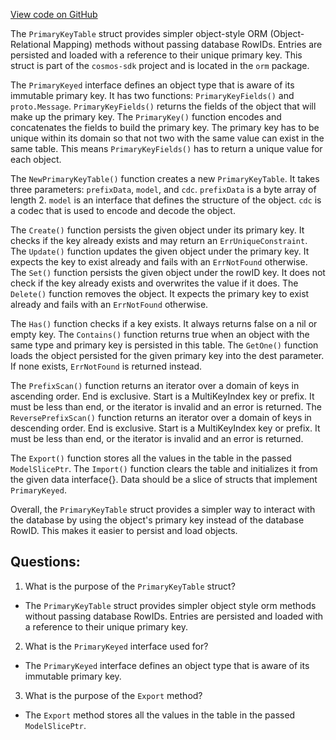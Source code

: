 [View code on GitHub](https://github.com/cosmos/cosmos-sdk/blob/main/x/group/internal/orm/primary_key.go)

The `PrimaryKeyTable` struct provides simpler object-style ORM (Object-Relational Mapping) methods without passing database RowIDs. Entries are persisted and loaded with a reference to their unique primary key. This struct is part of the `cosmos-sdk` project and is located in the `orm` package. 

The `PrimaryKeyed` interface defines an object type that is aware of its immutable primary key. It has two functions: `PrimaryKeyFields()` and `proto.Message`. `PrimaryKeyFields()` returns the fields of the object that will make up the primary key. The `PrimaryKey()` function encodes and concatenates the fields to build the primary key. The primary key has to be unique within its domain so that not two with the same value can exist in the same table. This means `PrimaryKeyFields()` has to return a unique value for each object. 

The `NewPrimaryKeyTable()` function creates a new `PrimaryKeyTable`. It takes three parameters: `prefixData`, `model`, and `cdc`. `prefixData` is a byte array of length 2. `model` is an interface that defines the structure of the object. `cdc` is a codec that is used to encode and decode the object. 

The `Create()` function persists the given object under its primary key. It checks if the key already exists and may return an `ErrUniqueConstraint`. The `Update()` function updates the given object under the primary key. It expects the key to exist already and fails with an `ErrNotFound` otherwise. The `Set()` function persists the given object under the rowID key. It does not check if the key already exists and overwrites the value if it does. The `Delete()` function removes the object. It expects the primary key to exist already and fails with an `ErrNotFound` otherwise. 

The `Has()` function checks if a key exists. It always returns false on a nil or empty key. The `Contains()` function returns true when an object with the same type and primary key is persisted in this table. The `GetOne()` function loads the object persisted for the given primary key into the dest parameter. If none exists, `ErrNotFound` is returned instead. 

The `PrefixScan()` function returns an iterator over a domain of keys in ascending order. End is exclusive. Start is a MultiKeyIndex key or prefix. It must be less than end, or the iterator is invalid and an error is returned. The `ReversePrefixScan()` function returns an iterator over a domain of keys in descending order. End is exclusive. Start is a MultiKeyIndex key or prefix. It must be less than end, or the iterator is invalid and an error is returned. 

The `Export()` function stores all the values in the table in the passed `ModelSlicePtr`. The `Import()` function clears the table and initializes it from the given data interface{}. Data should be a slice of structs that implement `PrimaryKeyed`. 

Overall, the `PrimaryKeyTable` struct provides a simpler way to interact with the database by using the object's primary key instead of the database RowID. This makes it easier to persist and load objects.
## Questions: 
 1. What is the purpose of the `PrimaryKeyTable` struct?
- The `PrimaryKeyTable` struct provides simpler object style orm methods without passing database RowIDs. Entries are persisted and loaded with a reference to their unique primary key.

2. What is the `PrimaryKeyed` interface used for?
- The `PrimaryKeyed` interface defines an object type that is aware of its immutable primary key.

3. What is the purpose of the `Export` method?
- The `Export` method stores all the values in the table in the passed `ModelSlicePtr`.